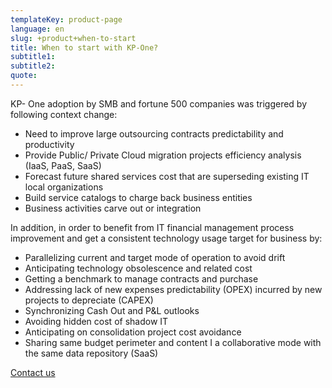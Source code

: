 ```yaml
---
templateKey: product-page
language: en
slug: +product+when-to-start
title: When to start with KP-One?
subtitle1: 
subtitle2: 
quote: 
---
```

KP- One adoption by SMB and fortune 500 companies was triggered by following context change:

- Need to improve large outsourcing contracts predictability and productivity
- Provide Public/ Private Cloud migration projects efficiency analysis (IaaS, PaaS, SaaS)
- Forecast future shared services cost that are superseding existing IT local organizations
- Build service catalogs to charge back business entities
- Business activities carve out or integration

 
In addition, in order to benefit from IT financial management process improvement and get a consistent technology usage target for business by:

- Parallelizing current and target mode of operation to avoid drift
- Anticipating technology obsolescence and related cost
- Getting a benchmark to manage contracts and purchase
- Addressing lack of new expenses predictability (OPEX) incurred by new projects to depreciate (CAPEX)
- Synchronizing Cash Out and P&L outlooks
- Avoiding hidden cost of shadow IT
- Anticipating on consolidation project cost avoidance
- Sharing same budget perimeter and content I a collaborative mode with the same data repository (SaaS)

[Contact us](/en/contact)

